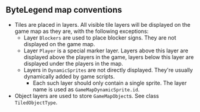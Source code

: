 ## ByteLegend map conventions

- Tiles are placed in layers. All visible tile layers will be displayed on the game map as they are, with the following exceptions:
  - Layer `Blockers` are used to place blocker signs. They are not displayed on the game map.
  - Layer `Player` is a special marker layer. Layers above this layer are displayed above the players in the game, 
    layers below this layer are displayed under the players in the map.
  - Layers in `DynamicSprites` are not directly displayed. They're usually dynamically added by game scripts.
    - Each such layer should only contain a single sprite. The layer name is used as `GameMapDynamicSprite.id`.
- Object layers are used to store `GameMapObject`s. See class `TiledObjectType`. 